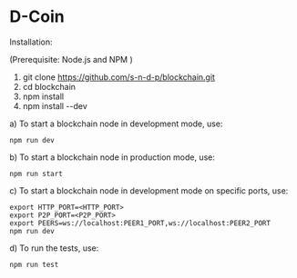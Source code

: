 D-Coin
======

Installation:

(Prerequisite: Node.js and NPM )
1) git clone https://github.com/s-n-d-p/blockchain.git
2) cd blockchain 
3) npm install 
4) npm install --dev 

a) To start a blockchain node in development mode, use:

    npm run dev 

b) To start a blockchain node in production mode, use:

    npm run start     

c) To start a blockchain node in development mode on specific ports, use:

    export HTTP_PORT=<HTTP_PORT> 
    export P2P_PORT=<P2P_PORT> 
    export PEERS=ws://localhost:PEER1_PORT,ws://localhost:PEER2_PORT 
    npm run dev

d) To run the tests, use:

    npm run test

